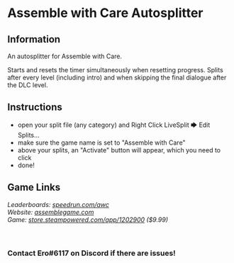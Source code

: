 # Assemble with Care Autosplitter
## Information
An autosplitter for Assemble with Care.

Starts and resets the timer simultaneously when resetting progress. Splits after every level (including intro) and when skipping the final dialogue after the DLC level.
## Instructions
* open your split file (any category) and Right Click LiveSplit 🡆 Edit Splits...
* make sure the game name is set to "Assemble with Care"
* above your splits, an "Activate" button will appear, which you need to click
* done!
## Game Links
*Leaderboards: [speedrun.com/awc](https://speedrun.com/awc)*  
*Website: [assemblegame.com](https://assemblegame.com)*  
*Game: [store.steampowered.com/app/1202900](https://store.steampowered.com/app/1202900) ($9.99)*
​  
​  
​
### Contact Ero#6117 on Discord if there are issues!
